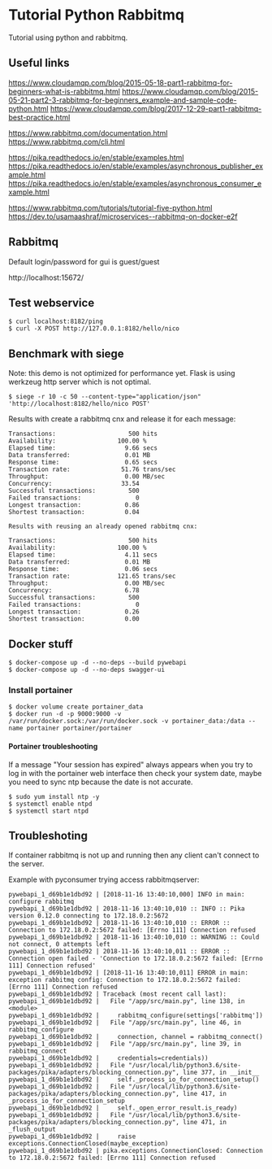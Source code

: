 # Tutorial Python Rabbitmq

Tutorial using python and rabbitmq.


## Useful links

https://www.cloudamqp.com/blog/2015-05-18-part1-rabbitmq-for-beginners-what-is-rabbitmq.html
https://www.cloudamqp.com/blog/2015-05-21-part2-3-rabbitmq-for-beginners_example-and-sample-code-python.html
https://www.cloudamqp.com/blog/2017-12-29-part1-rabbitmq-best-practice.html

https://www.rabbitmq.com/documentation.html
https://www.rabbitmq.com/cli.html

https://pika.readthedocs.io/en/stable/examples.html
https://pika.readthedocs.io/en/stable/examples/asynchronous_publisher_example.html
https://pika.readthedocs.io/en/stable/examples/asynchronous_consumer_example.html

https://www.rabbitmq.com/tutorials/tutorial-five-python.html
https://dev.to/usamaashraf/microservices--rabbitmq-on-docker-e2f



## Rabbitmq

Default login/password for gui is guest/guest

http://localhost:15672/


## Test webservice

    $ curl localhost:8182/ping
    $ curl -X POST http://127.0.0.1:8182/hello/nico

## Benchmark with siege

Note: this demo is not optimized for performance yet.
Flask is using werkzeug http server which is not optimal.

    $ siege -r 10 -c 50 --content-type="application/json" 'http://localhost:8182/hello/nico POST'

Results with create a rabbitmq cnx and release it for each message:

```
Transactions:                    500 hits
Availability:                 100.00 %
Elapsed time:                   9.66 secs
Data transferred:               0.01 MB
Response time:                  0.65 secs
Transaction rate:              51.76 trans/sec
Throughput:                     0.00 MB/sec
Concurrency:                   33.54
Successful transactions:         500
Failed transactions:               0
Longest transaction:            0.86
Shortest transaction:           0.04

Results with reusing an already opened rabbitmq cnx:

Transactions:                    500 hits
Availability:                 100.00 %
Elapsed time:                   4.11 secs
Data transferred:               0.01 MB
Response time:                  0.06 secs
Transaction rate:             121.65 trans/sec
Throughput:                     0.00 MB/sec
Concurrency:                    6.78
Successful transactions:         500
Failed transactions:               0
Longest transaction:            0.26
Shortest transaction:           0.00
```

## Docker stuff

    $ docker-compose up -d --no-deps --build pywebapi
    $ docker-compose up -d --no-deps swagger-ui


### Install portainer

    $ docker volume create portainer_data
    $ docker run -d -p 9000:9000 -v /var/run/docker.sock:/var/run/docker.sock -v portainer_data:/data --name portainer portainer/portainer


#### Portainer troubleshooting

If a message "Your session has expired" always appears when you try to log in with the portainer web interface then check your system date,
maybe you need to sync ntp because the date is not accurate.

    $ sudo yum install ntp -y
    $ systemctl enable ntpd
    $ systemctl start ntpd


## Troubleshoting

If container rabbitmq is not up and running then any client can't connect to the server.

Example with pyconsumer trying access rabbitmqserver:


```
pywebapi_1_d69b1e1dbd92 | [2018-11-16 13:40:10,000] INFO in main: configure rabbitmq
pywebapi_1_d69b1e1dbd92 | 2018-11-16 13:40:10,010 :: INFO :: Pika version 0.12.0 connecting to 172.18.0.2:5672
pywebapi_1_d69b1e1dbd92 | 2018-11-16 13:40:10,010 :: ERROR :: Connection to 172.18.0.2:5672 failed: [Errno 111] Connection refused
pywebapi_1_d69b1e1dbd92 | 2018-11-16 13:40:10,010 :: WARNING :: Could not connect, 0 attempts left
pywebapi_1_d69b1e1dbd92 | 2018-11-16 13:40:10,011 :: ERROR :: Connection open failed - 'Connection to 172.18.0.2:5672 failed: [Errno 111] Connection refused'
pywebapi_1_d69b1e1dbd92 | [2018-11-16 13:40:10,011] ERROR in main: exception rabbitmq config: Connection to 172.18.0.2:5672 failed: [Errno 111] Connection refused
pywebapi_1_d69b1e1dbd92 | Traceback (most recent call last):
pywebapi_1_d69b1e1dbd92 |   File "/app/src/main.py", line 138, in <module>
pywebapi_1_d69b1e1dbd92 |     rabbitmq_configure(settings['rabbitmq'])
pywebapi_1_d69b1e1dbd92 |   File "/app/src/main.py", line 46, in rabbitmq_configure
pywebapi_1_d69b1e1dbd92 |     connection, channel = rabbitmq_connect()
pywebapi_1_d69b1e1dbd92 |   File "/app/src/main.py", line 39, in rabbitmq_connect
pywebapi_1_d69b1e1dbd92 |     credentials=credentials))
pywebapi_1_d69b1e1dbd92 |   File "/usr/local/lib/python3.6/site-packages/pika/adapters/blocking_connection.py", line 377, in __init__
pywebapi_1_d69b1e1dbd92 |     self._process_io_for_connection_setup()
pywebapi_1_d69b1e1dbd92 |   File "/usr/local/lib/python3.6/site-packages/pika/adapters/blocking_connection.py", line 417, in _process_io_for_connection_setup
pywebapi_1_d69b1e1dbd92 |     self._open_error_result.is_ready)
pywebapi_1_d69b1e1dbd92 |   File "/usr/local/lib/python3.6/site-packages/pika/adapters/blocking_connection.py", line 471, in _flush_output
pywebapi_1_d69b1e1dbd92 |     raise exceptions.ConnectionClosed(maybe_exception)
pywebapi_1_d69b1e1dbd92 | pika.exceptions.ConnectionClosed: Connection to 172.18.0.2:5672 failed: [Errno 111] Connection refused
```






